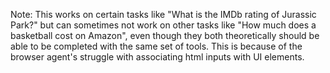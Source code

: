 Note: This works on certain tasks like "What is the IMDb rating of Jurassic Park?" but can sometimes not work on other tasks like "How much does a basketball cost on Amazon", even though they both theoretically should be able to be completed with the same set of tools. This is because of the browser agent's struggle with associating html inputs with UI elements.